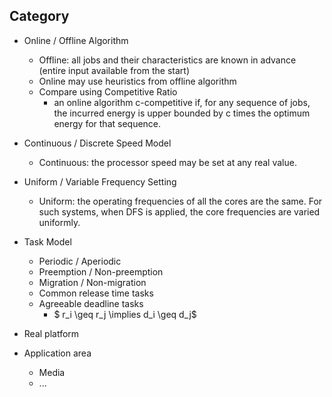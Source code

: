 ## Category
- Online / Offline Algorithm

  - Offline: all jobs and their characteristics are known in advance (entire input available from the start)
  - Online may use heuristics from offline algorithm
  - Compare using Competitive Ratio
    - an online algorithm c-competitive if, for any sequence of jobs, the incurred energy is upper bounded by c times the optimum energy for that sequence.
- Continuous / Discrete Speed Model

  - Continuous: the processor speed may be set at any real value.
- Uniform / Variable Frequency Setting

  - Uniform: the operating frequencies of all the cores are the same. For such systems, when DFS is applied, the core frequencies are varied uniformly.
- Task Model

  - Periodic / Aperiodic
  - Preemption / Non-preemption
  - Migration / Non-migration
  - Common release time tasks
  - Agreeable deadline tasks
    - $ r_i \geq r_j  \implies d_i \geq d_j$
- Real platform
- Application area

  - Media
  - ...